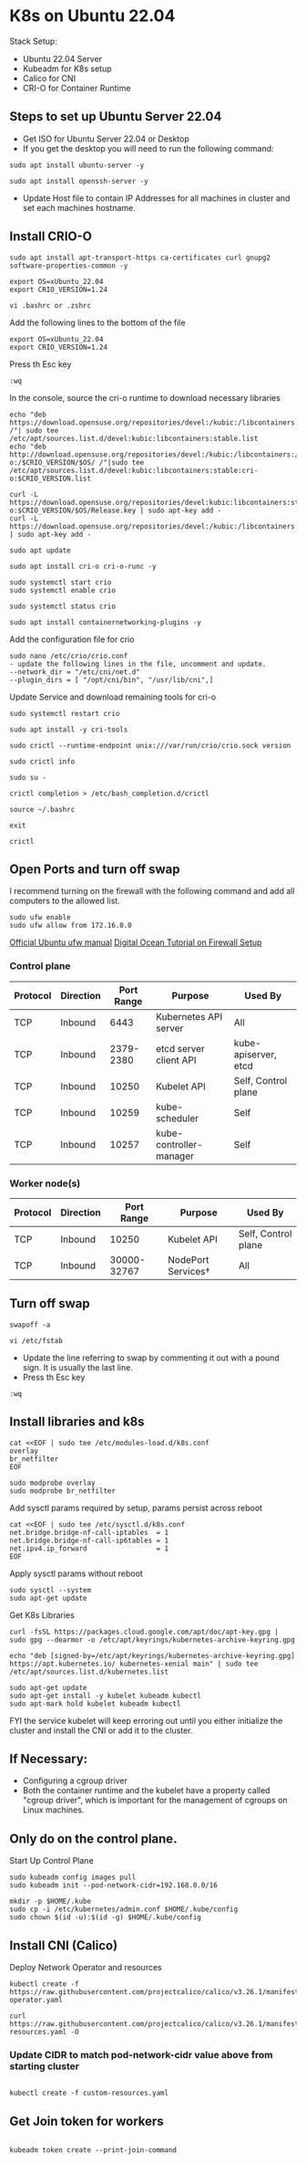 # K8s on Ubuntu 22.04

Stack Setup:
- Ubuntu 22.04 Server
- Kubeadm for K8s setup
- Calico for CNI
- CRI-O for Container Runtime

## Steps to set up Ubuntu Server 22.04

- Get ISO for Ubuntu Server 22.04 or Desktop 
- If you get the desktop you will need to run the following command:
```
sudo apt install ubuntu-server -y

sudo apt install openssh-server -y 

```
- Update Host file to contain IP Addresses for all machines in cluster and set each machines hostname.

## Install CRIO-O

```
sudo apt install apt-transport-https ca-certificates curl gnupg2 software-properties-common -y

export OS=xUbuntu_22.04
export CRIO_VERSION=1.24

vi .bashrc or .zshrc 
```

Add the following lines to the bottom of the file

```
export OS=xUbuntu_22.04
export CRIO_VERSION=1.24
```

Press th Esc key

```
:wq
```

In the console, source the cri-o runtime to download necessary libraries

```
echo "deb https://download.opensuse.org/repositories/devel:/kubic:/libcontainers:/stable/$OS/ /"| sudo tee /etc/apt/sources.list.d/devel:kubic:libcontainers:stable.list
echo "deb http://download.opensuse.org/repositories/devel:/kubic:/libcontainers:/stable:/cri-o:/$CRIO_VERSION/$OS/ /"|sudo tee /etc/apt/sources.list.d/devel:kubic:libcontainers:stable:cri-o:$CRIO_VERSION.list

curl -L https://download.opensuse.org/repositories/devel:kubic:libcontainers:stable:cri-o:$CRIO_VERSION/$OS/Release.key | sudo apt-key add -
curl -L https://download.opensuse.org/repositories/devel:/kubic:/libcontainers:/stable/$OS/Release.key | sudo apt-key add -

sudo apt update

sudo apt install cri-o cri-o-runc -y

sudo systemctl start crio
sudo systemctl enable crio

sudo systemctl status crio

sudo apt install containernetworking-plugins -y
```

Add the configuration file for crio
```
sudo nano /etc/crio/crio.conf
- update the following lines in the file, uncomment and update.
--network_dir = "/etc/cni/net.d"
--plugin_dirs = [ "/opt/cni/bin", "/usr/lib/cni",]
```


Update Service and download remaining tools for cri-o
```
sudo systemctl restart crio

sudo apt install -y cri-tools

sudo crictl --runtime-endpoint unix:///var/run/crio/crio.sock version

sudo crictl info

sudo su -

crictl completion > /etc/bash_completion.d/crictl

source ~/.bashrc

exit

crictl
```

## Open Ports and turn off swap

I recommend turning on the firewall with the following command and add all computers to the allowed list.

```
sudo ufw enable
sudo ufw allow from 172.16.0.0

```
[Official Ubuntu ufw manual](https://manpages.ubuntu.com/manpages/jammy/en/man8/ufw.8.html)
[Digital Ocean Tutorial on Firewall Setup](https://www.digitalocean.com/community/tutorials/how-to-set-up-a-firewall-with-ufw-on-ubuntu-22-04)


### Control plane

| Protocol | Direction | Port Range | Purpose | Used By |
| --- | --- | --- | --- | --- |
| TCP | Inbound | 6443 | Kubernetes API server | All |
| TCP | Inbound | 2379-2380 | etcd server client API | kube-apiserver, etcd |
| TCP | Inbound | 10250 | Kubelet API | Self, Control plane | 
| TCP | Inbound | 10259 | kube-scheduler | Self | 
| TCP | Inbound | 10257 | kube-controller-manager | Self | 




### Worker node(s)

 | Protocol | Direction | Port Range | Purpose | Used By |
 | --- | --- | --- | --- | --- |
 | TCP | Inbound | 10250 | Kubelet API | Self, Control plane | 
 | TCP | Inbound | 30000-32767 | NodePort Services† | All | 


## Turn off swap

```
swapoff -a

vi /etc/fstab
```

- Update the line referring to swap by commenting it out with a pound sign.  It is usually the last line.
- Press th Esc key

```
:wq
```



## Install libraries and k8s

```
cat <<EOF | sudo tee /etc/modules-load.d/k8s.conf
overlay
br_netfilter
EOF

sudo modprobe overlay
sudo modprobe br_netfilter

```

Add sysctl params required by setup, params persist across reboot


```
cat <<EOF | sudo tee /etc/sysctl.d/k8s.conf
net.bridge.bridge-nf-call-iptables  = 1
net.bridge.bridge-nf-call-ip6tables = 1
net.ipv4.ip_forward                 = 1
EOF
```

Apply sysctl params without reboot

```
sudo sysctl --system
sudo apt-get update
```

Get K8s Libraries

```
curl -fsSL https://packages.cloud.google.com/apt/doc/apt-key.gpg | sudo gpg --dearmor -o /etc/apt/keyrings/kubernetes-archive-keyring.gpg

echo "deb [signed-by=/etc/apt/keyrings/kubernetes-archive-keyring.gpg] https://apt.kubernetes.io/ kubernetes-xenial main" | sudo tee /etc/apt/sources.list.d/kubernetes.list

sudo apt-get update
sudo apt-get install -y kubelet kubeadm kubectl
sudo apt-mark hold kubelet kubeadm kubectl
```

FYI the service kubelet will keep erroring out until you either initialize the cluster and install the CNI or add it to the cluster.


## If Necessary:
- Configuring a cgroup driver
- Both the container runtime and the kubelet have a property called "cgroup driver", which is important for the management of cgroups on Linux machines.


## Only do on the control plane.

Start Up Control Plane

```
sudo kubeadm config images pull
sudo kubeadm init --pod-network-cidr=192.168.0.0/16

mkdir -p $HOME/.kube
sudo cp -i /etc/kubernetes/admin.conf $HOME/.kube/config
sudo chown $(id -u):$(id -g) $HOME/.kube/config

```

## Install CNI (Calico)

Deploy Network Operator and resources
```
kubectl create -f https://raw.githubusercontent.com/projectcalico/calico/v3.26.1/manifests/tigera-operator.yaml

curl https://raw.githubusercontent.com/projectcalico/calico/v3.26.1/manifests/custom-resources.yaml -O
```

### Update CIDR to match pod-network-cidr value above from starting cluster
```

kubectl create -f custom-resources.yaml

```





## Get Join token for workers

```

kubeadm token create --print-join-command

```

